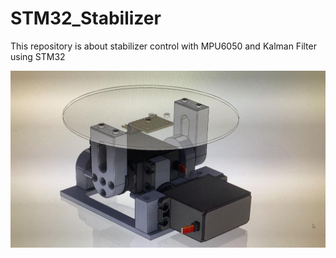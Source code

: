 # STM32_Stabilizer
This repository is about stabilizer control with MPU6050 and Kalman Filter using STM32

![image](https://github.com/vincent51689453/STM32_Stabilizer/blob/master/git_image/stabilizer.jpg)
